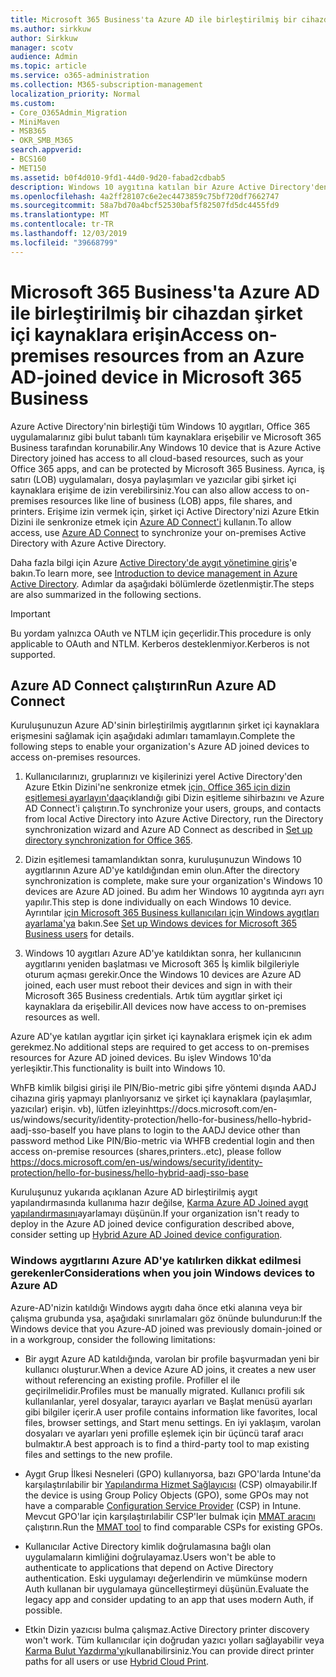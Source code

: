 ```yaml
---
title: Microsoft 365 Business'ta Azure AD ile birleştirilmiş bir cihazdan şirket içi kaynaklara erişin
ms.author: sirkkuw
author: Sirkkuw
manager: scotv
audience: Admin
ms.topic: article
ms.service: o365-administration
ms.collection: M365-subscription-management
localization_priority: Normal
ms.custom:
- Core_O365Admin_Migration
- MiniMaven
- MSB365
- OKR_SMB_M365
search.appverid:
- BCS160
- MET150
ms.assetid: b0f4d010-9fd1-44d0-9d20-fabad2cdbab5
description: Windows 10 aygıtına katılan bir Azure Active Directory'den iş uygulamaları, dosya paylaşımları ve yazıcılar gibi şirket içi kaynaklara nasıl erişebilirsiniz öğrenin.
ms.openlocfilehash: 4a2ff28107c6e2ec4473859c75bf720df7662747
ms.sourcegitcommit: 58a7bd70a4bcf52530baf5f82507fd5dc4455fd9
ms.translationtype: MT
ms.contentlocale: tr-TR
ms.lasthandoff: 12/03/2019
ms.locfileid: "39668799"
---
```

# <a name="access-on-premises-resources-from-an-azure-ad-joined-device-in-microsoft-365-business"></a><span data-ttu-id="3df11-103">Microsoft 365 Business'ta Azure AD ile birleştirilmiş bir cihazdan şirket içi kaynaklara erişin</span><span class="sxs-lookup"><span data-stu-id="3df11-103">Access on-premises resources from an Azure AD-joined device in Microsoft 365 Business</span></span>

<span data-ttu-id="3df11-104">Azure Active Directory'nin birleştiği tüm Windows 10 aygıtları, Office 365 uygulamalarınız gibi bulut tabanlı tüm kaynaklara erişebilir ve Microsoft 365 Business tarafından korunabilir.</span><span class="sxs-lookup"><span data-stu-id="3df11-104">Any Windows 10 device that is Azure Active Directory joined has access to all cloud-based resources, such as your Office 365 apps, and can be protected by Microsoft 365 Business.</span></span> <span data-ttu-id="3df11-105">Ayrıca, iş satırı (LOB) uygulamaları, dosya paylaşımları ve yazıcılar gibi şirket içi kaynaklara erişime de izin verebilirsiniz.</span><span class="sxs-lookup"><span data-stu-id="3df11-105">You can also allow access to on-premises resources like line of business (LOB) apps, file shares, and printers.</span></span> <span data-ttu-id="3df11-106">Erişime izin vermek için, şirket içi Active Directory'nizi Azure Etkin Dizini ile senkronize etmek için [Azure AD Connect'i](https://docs.microsoft.com/azure/active-directory/connect/active-directory-aadconnect) kullanın.</span><span class="sxs-lookup"><span data-stu-id="3df11-106">To allow access, use [Azure AD Connect](https://docs.microsoft.com/azure/active-directory/connect/active-directory-aadconnect) to synchronize your on-premises Active Directory with Azure Active Directory.</span></span> 

<span data-ttu-id="3df11-107">Daha fazla bilgi için Azure [Active Directory'de aygıt yönetimine giriş](https://docs.microsoft.com/azure/active-directory/device-management-introduction)'e bakın.</span><span class="sxs-lookup"><span data-stu-id="3df11-107">To learn more, see [Introduction to device management in Azure Active Directory](https://docs.microsoft.com/azure/active-directory/device-management-introduction).</span></span>
<span data-ttu-id="3df11-108">Adımlar da aşağıdaki bölümlerde özetlenmiştir.</span><span class="sxs-lookup"><span data-stu-id="3df11-108">The steps are also summarized in the following sections.</span></span>

> [!IMPORTANT]
> <span data-ttu-id="3df11-109">Bu yordam yalnızca OAuth ve NTLM için geçerlidir.</span><span class="sxs-lookup"><span data-stu-id="3df11-109">This procedure is only applicable to OAuth and NTLM.</span></span> <span data-ttu-id="3df11-110">Kerberos desteklenmiyor.</span><span class="sxs-lookup"><span data-stu-id="3df11-110">Kerberos is not supported.</span></span>
 
## <a name="run-azure-ad-connect"></a><span data-ttu-id="3df11-111">Azure AD Connect çalıştırın</span><span class="sxs-lookup"><span data-stu-id="3df11-111">Run Azure AD Connect</span></span>

<span data-ttu-id="3df11-112">Kuruluşunuzun Azure AD'sinin birleştirilmiş aygıtlarının şirket içi kaynaklara erişmesini sağlamak için aşağıdaki adımları tamamlayın.</span><span class="sxs-lookup"><span data-stu-id="3df11-112">Complete the following steps to enable your organization's Azure AD joined devices to access on-premises resources.</span></span>
  
1. <span data-ttu-id="3df11-113">Kullanıcılarınızı, gruplarınızı ve kişilerinizi yerel Active Directory'den Azure Etkin Dizini'ne senkronize etmek [için, Office 365 için dizin eşitlemesi ayarlayın'da](https://support.office.com/article/1b3b5318-6977-42ed-b5c7-96fa74b08846)açıklandığı gibi Dizin eşitleme sihirbazını ve Azure AD Connect'i çalıştırın.</span><span class="sxs-lookup"><span data-stu-id="3df11-113">To synchronize your users, groups, and contacts from local Active Directory into Azure Active Directory, run the Directory synchronization wizard and Azure AD Connect as described in [Set up directory synchronization for Office 365](https://support.office.com/article/1b3b5318-6977-42ed-b5c7-96fa74b08846).</span></span>
    
2. <span data-ttu-id="3df11-114">Dizin eşitlemesi tamamlandıktan sonra, kuruluşunuzun Windows 10 aygıtlarının Azure AD'ye katıldığından emin olun.</span><span class="sxs-lookup"><span data-stu-id="3df11-114">After the directory synchronization is complete, make sure your organization's Windows 10 devices are Azure AD joined.</span></span> <span data-ttu-id="3df11-115">Bu adım her Windows 10 aygıtında ayrı ayrı yapılır.</span><span class="sxs-lookup"><span data-stu-id="3df11-115">This step is done individually on each Windows 10 device.</span></span> <span data-ttu-id="3df11-116">Ayrıntılar [için Microsoft 365 Business kullanıcıları için Windows aygıtları ayarlama'ya](set-up-windows-devices.md) bakın.</span><span class="sxs-lookup"><span data-stu-id="3df11-116">See [Set up Windows devices for Microsoft 365 Business users](set-up-windows-devices.md) for details.</span></span> 
    
3. <span data-ttu-id="3df11-117">Windows 10 aygıtları Azure AD'ye katıldıktan sonra, her kullanıcının aygıtlarını yeniden başlatması ve Microsoft 365 İş kimlik bilgileriyle oturum açması gerekir.</span><span class="sxs-lookup"><span data-stu-id="3df11-117">Once the Windows 10 devices are Azure AD joined, each user must reboot their devices and sign in with their Microsoft 365 Business credentials.</span></span> <span data-ttu-id="3df11-118">Artık tüm aygıtlar şirket içi kaynaklara da erişebilir.</span><span class="sxs-lookup"><span data-stu-id="3df11-118">All devices now have access to on-premises resources as well.</span></span>
    
<span data-ttu-id="3df11-119">Azure AD'ye katılan aygıtlar için şirket içi kaynaklara erişmek için ek adım gerekmez.</span><span class="sxs-lookup"><span data-stu-id="3df11-119">No additional steps are required to get access to on-premises resources for Azure AD joined devices.</span></span> <span data-ttu-id="3df11-120">Bu işlev Windows 10'da yerleşiktir.</span><span class="sxs-lookup"><span data-stu-id="3df11-120">This functionality is built into Windows 10.</span></span> 

<span data-ttu-id="3df11-121">WhFB kimlik bilgisi girişi ile PIN/Bio-metric gibi şifre yöntemi dışında AADJ cihazına giriş yapmayı planlıyorsanız ve şirket içi kaynaklara (paylaşımlar, yazıcılar) erişin. vb), lütfen izleyinhttps://docs.microsoft.com/en-us/windows/security/identity-protection/hello-for-business/hello-hybrid-aadj-sso-base</span><span class="sxs-lookup"><span data-stu-id="3df11-121">If you have plans to login to the AADJ device other than password method Like PIN/Bio-metric via WHFB credential login and then access on-premise resources (shares,printers..etc), please follow https://docs.microsoft.com/en-us/windows/security/identity-protection/hello-for-business/hello-hybrid-aadj-sso-base</span></span>
  
<span data-ttu-id="3df11-122">Kuruluşunuz yukarıda açıklanan Azure AD birleştirilmiş aygıt yapılandırmasında kullanıma hazır değilse, [Karma Azure AD Joined aygıt yapılandırmasını](manage-windows-devices.md)ayarlamayı düşünün.</span><span class="sxs-lookup"><span data-stu-id="3df11-122">If your organization isn't ready to deploy in the Azure AD joined device configuration described above, consider setting up [Hybrid Azure AD Joined device configuration](manage-windows-devices.md).</span></span>
  
### <a name="considerations-when-you-join-windows-devices-to-azure-ad"></a><span data-ttu-id="3df11-123">Windows aygıtlarını Azure AD'ye katılırken dikkat edilmesi gerekenler</span><span class="sxs-lookup"><span data-stu-id="3df11-123">Considerations when you join Windows devices to Azure AD</span></span>

<span data-ttu-id="3df11-124">Azure-AD'nizin katıldığı Windows aygıtı daha önce etki alanına veya bir çalışma grubunda ysa, aşağıdaki sınırlamaları göz önünde bulundurun:</span><span class="sxs-lookup"><span data-stu-id="3df11-124">If the Windows device that you Azure-AD joined was previously domain-joined or in a workgroup, consider the following limitations:</span></span>
  
- <span data-ttu-id="3df11-125">Bir aygıt Azure AD katıldığında, varolan bir profile başvurmadan yeni bir kullanıcı oluşturur.</span><span class="sxs-lookup"><span data-stu-id="3df11-125">When a device Azure AD joins, it creates a new user without referencing an existing profile.</span></span> <span data-ttu-id="3df11-126">Profiller el ile geçirilmelidir.</span><span class="sxs-lookup"><span data-stu-id="3df11-126">Profiles must be manually migrated.</span></span> <span data-ttu-id="3df11-127">Kullanıcı profili sık kullanılanlar, yerel dosyalar, tarayıcı ayarları ve Başlat menüsü ayarları gibi bilgiler içerir.</span><span class="sxs-lookup"><span data-stu-id="3df11-127">A user profile contains information like favorites, local files, browser settings, and Start menu settings.</span></span> <span data-ttu-id="3df11-128">En iyi yaklaşım, varolan dosyaları ve ayarları yeni profille eşlemek için bir üçüncü taraf aracı bulmaktır.</span><span class="sxs-lookup"><span data-stu-id="3df11-128">A best approach is to find a third-party tool to map existing files and settings to the new profile.</span></span>

- <span data-ttu-id="3df11-129">Aygıt Grup İlkesi Nesneleri (GPO) kullanıyorsa, bazı GPO'larda Intune'da karşılaştırılabilir bir [Yapılandırma Hizmet Sağlayıcısı](https://docs.microsoft.com/windows/configuration/provisioning-packages/how-it-pros-can-use-configuration-service-providers) (CSP) olmayabilir.</span><span class="sxs-lookup"><span data-stu-id="3df11-129">If the device is using Group Policy Objects (GPO), some GPOs may not have a comparable [Configuration Service Provider](https://docs.microsoft.com/windows/configuration/provisioning-packages/how-it-pros-can-use-configuration-service-providers) (CSP) in Intune.</span></span> <span data-ttu-id="3df11-130">Mevcut GPO'lar için karşılaştırılabilir CSP'ler bulmak için [MMAT aracını](https://www.microsoft.com/download/details.aspx?id=45520) çalıştırın.</span><span class="sxs-lookup"><span data-stu-id="3df11-130">Run the [MMAT tool](https://www.microsoft.com/download/details.aspx?id=45520) to find comparable CSPs for existing GPOs.</span></span>

- <span data-ttu-id="3df11-131">Kullanıcılar Active Directory kimlik doğrulamasına bağlı olan uygulamaların kimliğini doğrulayamaz.</span><span class="sxs-lookup"><span data-stu-id="3df11-131">Users won't be able to authenticate to applications that depend on Active Directory authentication.</span></span> <span data-ttu-id="3df11-132">Eski uygulamayı değerlendirin ve mümkünse modern Auth kullanan bir uygulamaya güncelleştirmeyi düşünün.</span><span class="sxs-lookup"><span data-stu-id="3df11-132">Evaluate the legacy app and consider updating to an app that uses modern Auth, if possible.</span></span>

- <span data-ttu-id="3df11-133">Etkin Dizin yazıcısı bulma çalışmaz.</span><span class="sxs-lookup"><span data-stu-id="3df11-133">Active Directory printer discovery won't work.</span></span> <span data-ttu-id="3df11-134">Tüm kullanıcılar için doğrudan yazıcı yolları sağlayabilir veya [Karma Bulut Yazdırma'yı](https://docs.microsoft.com/windows-server/administration/hybrid-cloud-print/hybrid-cloud-print-deploy)kullanabilirsiniz.</span><span class="sxs-lookup"><span data-stu-id="3df11-134">You can provide direct printer paths for all users or use [Hybrid Cloud Print](https://docs.microsoft.com/windows-server/administration/hybrid-cloud-print/hybrid-cloud-print-deploy).</span></span>
